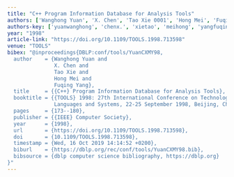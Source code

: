 ```yaml
---
title: "C++ Program Information Database for Analysis Tools"
authors: ['Wanghong Yuan', 'X. Chen', 'Tao Xie 0001', 'Hong Mei', 'Fuqing Yang']
authors-key: ['yuanwanghong', 'chenx.', 'xietao', 'meihong', 'yangfuqing']
year: "1998"
article-link: "https://doi.org/10.1109/TOOLS.1998.713598"
venue: "TOOLS"
bibex: "@inproceedings{DBLP:conf/tools/YuanCXMY98,
  author    = {Wanghong Yuan and
               X. Chen and
               Tao Xie and
               Hong Mei and
               Fuqing Yang},
  title     = {{C++} Program Information Database for Analysis Tools},
  booktitle = {{TOOLS} 1998: 27th International Conference on Technology of Object-Oriented
               Languages and Systems, 22-25 September 1998, Beijing, China},
  pages     = {173--180},
  publisher = {{IEEE} Computer Society},
  year      = {1998},
  url       = {https://doi.org/10.1109/TOOLS.1998.713598},
  doi       = {10.1109/TOOLS.1998.713598},
  timestamp = {Wed, 16 Oct 2019 14:14:52 +0200},
  biburl    = {https://dblp.org/rec/conf/tools/YuanCXMY98.bib},
  bibsource = {dblp computer science bibliography, https://dblp.org}
}"
---
```


